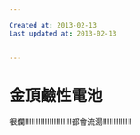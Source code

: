 ```yaml
---

Created at: 2013-02-13
Last updated at: 2013-02-13


---
```


# 金頂鹼性電池


很爛!!!!!!!!!!!!!!!!!!!!!都會流湯!!!!!!!!!!!!!

